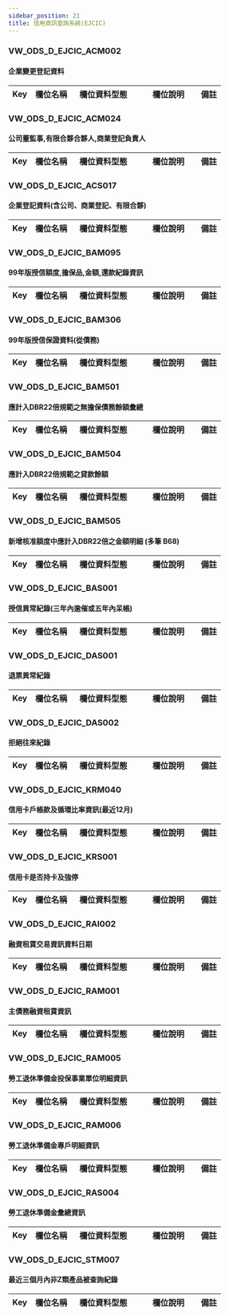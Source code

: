 ```yaml
---
sidebar_position: 21
title: 信用資訊查詢系統(EJCIC)
---
```


### VW_ODS_D_EJCIC_ACM002
#### 企業變更登記資料
| Key | 欄位名稱  | 欄位資料型態        | 欄位說明     | 備註 |
| --- | --------- | ------------------- | ------------ | ---- |
### VW_ODS_D_EJCIC_ACM024
#### 公司董監事,有限合夥合夥人,商業登記負責人
| Key | 欄位名稱  | 欄位資料型態        | 欄位說明     | 備註 |
| --- | --------- | ------------------- | ------------ | ---- |
### VW_ODS_D_EJCIC_ACS017
#### 企業登記資料(含公司、商業登記、有限合夥)
| Key | 欄位名稱  | 欄位資料型態        | 欄位說明     | 備註 |
| --- | --------- | ------------------- | ------------ | ---- |
### VW_ODS_D_EJCIC_BAM095
#### 99年版授信額度,擔保品,金額,還款紀錄資訊
| Key | 欄位名稱  | 欄位資料型態        | 欄位說明     | 備註 |
| --- | --------- | ------------------- | ------------ | ---- |
### VW_ODS_D_EJCIC_BAM306
#### 99年版授信保證資料(從債務)
| Key | 欄位名稱  | 欄位資料型態        | 欄位說明     | 備註 |
| --- | --------- | ------------------- | ------------ | ---- |
### VW_ODS_D_EJCIC_BAM501
#### 應計入DBR22倍規範之無擔保債務餘額彙總
| Key | 欄位名稱  | 欄位資料型態        | 欄位說明     | 備註 |
| --- | --------- | ------------------- | ------------ | ---- |
### VW_ODS_D_EJCIC_BAM504
#### 應計入DBR22倍規範之貸款餘額
| Key | 欄位名稱  | 欄位資料型態        | 欄位說明     | 備註 |
| --- | --------- | ------------------- | ------------ | ---- |
### VW_ODS_D_EJCIC_BAM505
#### 新增核准額度中應計入DBR22倍之金額明細 (多筆 B68)
| Key | 欄位名稱  | 欄位資料型態        | 欄位說明     | 備註 |
| --- | --------- | ------------------- | ------------ | ---- |
### VW_ODS_D_EJCIC_BAS001
#### 授信異常紀錄(三年內逾催或五年內呆帳)
| Key | 欄位名稱  | 欄位資料型態        | 欄位說明     | 備註 |
| --- | --------- | ------------------- | ------------ | ---- |
### VW_ODS_D_EJCIC_DAS001
#### 退票異常紀錄
| Key | 欄位名稱  | 欄位資料型態        | 欄位說明     | 備註 |
| --- | --------- | ------------------- | ------------ | ---- |
### VW_ODS_D_EJCIC_DAS002
#### 拒絕往來紀錄
| Key | 欄位名稱  | 欄位資料型態        | 欄位說明     | 備註 |
| --- | --------- | ------------------- | ------------ | ---- |
### VW_ODS_D_EJCIC_KRM040
#### 信用卡戶帳款及循環比率資訊(最近12月)
| Key | 欄位名稱  | 欄位資料型態        | 欄位說明     | 備註 |
| --- | --------- | ------------------- | ------------ | ---- |
### VW_ODS_D_EJCIC_KRS001
#### 信用卡是否持卡及強停
| Key | 欄位名稱  | 欄位資料型態        | 欄位說明     | 備註 |
| --- | --------- | ------------------- | ------------ | ---- |
### VW_ODS_D_EJCIC_RAI002
#### 融資租賃交易資訊資料日期
| Key | 欄位名稱  | 欄位資料型態        | 欄位說明     | 備註 |
| --- | --------- | ------------------- | ------------ | ---- |
### VW_ODS_D_EJCIC_RAM001
#### 主債務融資租賃資訊
| Key | 欄位名稱  | 欄位資料型態        | 欄位說明     | 備註 |
| --- | --------- | ------------------- | ------------ | ---- |
### VW_ODS_D_EJCIC_RAM005
#### 勞工退休準備金投保事業單位明細資訊
| Key | 欄位名稱  | 欄位資料型態        | 欄位說明     | 備註 |
| --- | --------- | ------------------- | ------------ | ---- |
### VW_ODS_D_EJCIC_RAM006
#### 勞工退休準備金專戶明細資訊
| Key | 欄位名稱  | 欄位資料型態        | 欄位說明     | 備註 |
| --- | --------- | ------------------- | ------------ | ---- |
### VW_ODS_D_EJCIC_RAS004
#### 勞工退休準備金彙總資訊
| Key | 欄位名稱  | 欄位資料型態        | 欄位說明     | 備註 |
| --- | --------- | ------------------- | ------------ | ---- |
### VW_ODS_D_EJCIC_STM007
#### 最近三個月內非Z類產品被查詢紀錄
| Key | 欄位名稱  | 欄位資料型態        | 欄位說明     | 備註 |
| --- | --------- | ------------------- | ------------ | ---- |